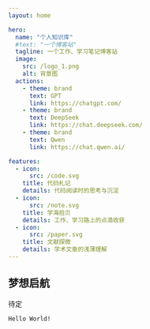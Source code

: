 ```yaml
---
layout: home

hero:
  name: "个人知识库"
  #text: "一个博客站"
  tagline: 一个工作、学习笔记博客站
  image:
    src: /logo_1.png
    alt: 背景图
  actions:
    - theme: brand
      text: GPT
      link: https://chatgpt.com/
    - theme: brand
      text: DeepSeek
      link: https://chat.deepseek.com/
    - theme: brand
      text: Qwen
      link: https://chat.qwen.ai/

features:
  - icon: 
      src: /code.svg
    title: 代码札记
    details: 代码阅读时的思考与沉淀
  - icon:
      src: /note.svg
    title: 学海拾贝
    details: 工作、学习路上的点滴收获
  - icon:
      src: /paper.svg
    title: 文献探微
    details: 学术文章的浅薄理解
---
```


## 梦想启航

待定

```sh
Hello World!
```